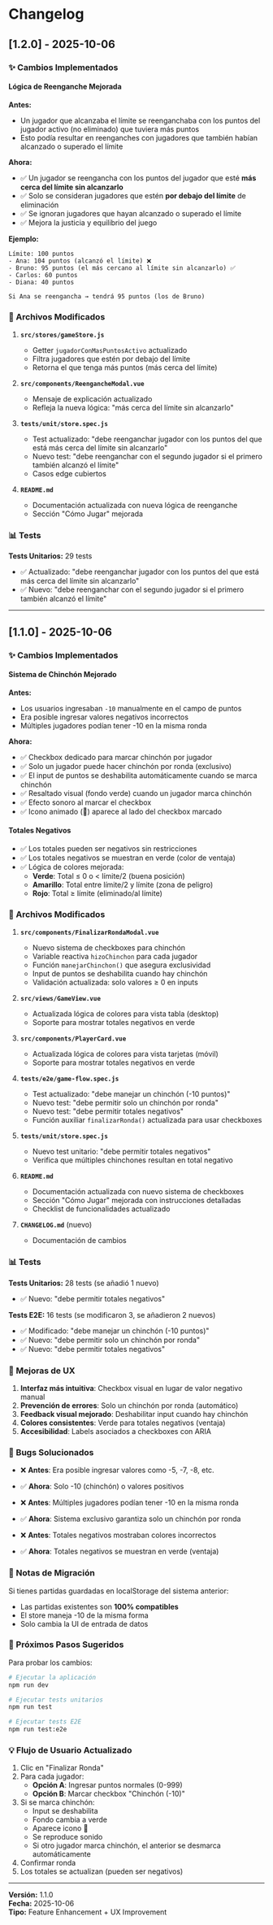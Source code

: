 # Changelog

## [1.2.0] - 2025-10-06

### ✨ Cambios Implementados

#### Lógica de Reenganche Mejorada

**Antes:**
- Un jugador que alcanzaba el límite se reenganchaba con los puntos del jugador activo (no eliminado) que tuviera más puntos
- Esto podía resultar en reenganches con jugadores que también habían alcanzado o superado el límite

**Ahora:**
- ✅ Un jugador se reengancha con los puntos del jugador que esté **más cerca del límite sin alcanzarlo**
- ✅ Solo se consideran jugadores que estén **por debajo del límite** de eliminación
- ✅ Se ignoran jugadores que hayan alcanzado o superado el límite
- ✅ Mejora la justicia y equilibrio del juego

**Ejemplo:**
```
Límite: 100 puntos
- Ana: 104 puntos (alcanzó el límite) ❌
- Bruno: 95 puntos (el más cercano al límite sin alcanzarlo) ✅
- Carlos: 60 puntos
- Diana: 40 puntos

Si Ana se reengancha → tendrá 95 puntos (los de Bruno)
```

### 🔧 Archivos Modificados

1. **`src/stores/gameStore.js`**
   - Getter `jugadorConMasPuntosActivo` actualizado
   - Filtra jugadores que estén por debajo del límite
   - Retorna el que tenga más puntos (más cerca del límite)

2. **`src/components/ReengancheModal.vue`**
   - Mensaje de explicación actualizado
   - Refleja la nueva lógica: "más cerca del límite sin alcanzarlo"

3. **`tests/unit/store.spec.js`**
   - Test actualizado: "debe reenganchar jugador con los puntos del que está más cerca del límite sin alcanzarlo"
   - Nuevo test: "debe reenganchar con el segundo jugador si el primero también alcanzó el límite"
   - Casos edge cubiertos

4. **`README.md`**
   - Documentación actualizada con nueva lógica de reenganche
   - Sección "Cómo Jugar" mejorada

### 📊 Tests

**Tests Unitarios:** 29 tests
- ✅ Actualizado: "debe reenganchar jugador con los puntos del que está más cerca del límite sin alcanzarlo"
- ✅ Nuevo: "debe reenganchar con el segundo jugador si el primero también alcanzó el límite"

---

## [1.1.0] - 2025-10-06

### ✨ Cambios Implementados

#### Sistema de Chinchón Mejorado

**Antes:**
- Los usuarios ingresaban `-10` manualmente en el campo de puntos
- Era posible ingresar valores negativos incorrectos
- Múltiples jugadores podían tener -10 en la misma ronda

**Ahora:**
- ✅ Checkbox dedicado para marcar chinchón por jugador
- ✅ Solo un jugador puede hacer chinchón por ronda (exclusivo)
- ✅ El input de puntos se deshabilita automáticamente cuando se marca chinchón
- ✅ Resaltado visual (fondo verde) cuando un jugador marca chinchón
- ✅ Efecto sonoro al marcar el checkbox
- ✅ Icono animado (🎉) aparece al lado del checkbox marcado

#### Totales Negativos

- ✅ Los totales pueden ser negativos sin restricciones
- ✅ Los totales negativos se muestran en verde (color de ventaja)
- ✅ Lógica de colores mejorada:
  - **Verde**: Total ≤ 0 o < límite/2 (buena posición)
  - **Amarillo**: Total entre límite/2 y límite (zona de peligro)
  - **Rojo**: Total ≥ límite (eliminado/al límite)

### 🔧 Archivos Modificados

1. **`src/components/FinalizarRondaModal.vue`**
   - Nuevo sistema de checkboxes para chinchón
   - Variable reactiva `hizoChinchon` para cada jugador
   - Función `manejarChinchon()` que asegura exclusividad
   - Input de puntos se deshabilita cuando hay chinchón
   - Validación actualizada: solo valores ≥ 0 en inputs

2. **`src/views/GameView.vue`**
   - Actualizada lógica de colores para vista tabla (desktop)
   - Soporte para mostrar totales negativos en verde

3. **`src/components/PlayerCard.vue`**
   - Actualizada lógica de colores para vista tarjetas (móvil)
   - Soporte para mostrar totales negativos en verde

4. **`tests/e2e/game-flow.spec.js`**
   - Test actualizado: "debe manejar un chinchón (-10 puntos)"
   - Nuevo test: "debe permitir solo un chinchón por ronda"
   - Nuevo test: "debe permitir totales negativos"
   - Función auxiliar `finalizarRonda()` actualizada para usar checkboxes

5. **`tests/unit/store.spec.js`**
   - Nuevo test unitario: "debe permitir totales negativos"
   - Verifica que múltiples chinchones resultan en total negativo

6. **`README.md`**
   - Documentación actualizada con nuevo sistema de checkboxes
   - Sección "Cómo Jugar" mejorada con instrucciones detalladas
   - Checklist de funcionalidades actualizado

7. **`CHANGELOG.md`** (nuevo)
   - Documentación de cambios

### 📊 Tests

**Tests Unitarios:** 28 tests (se añadió 1 nuevo)
- ✅ Nuevo: "debe permitir totales negativos"

**Tests E2E:** 16 tests (se modificaron 3, se añadieron 2 nuevos)
- ✅ Modificado: "debe manejar un chinchón (-10 puntos)"
- ✅ Nuevo: "debe permitir solo un chinchón por ronda"
- ✅ Nuevo: "debe permitir totales negativos"

### 🎯 Mejoras de UX

1. **Interfaz más intuitiva**: Checkbox visual en lugar de valor negativo manual
2. **Prevención de errores**: Solo un chinchón por ronda (automático)
3. **Feedback visual mejorado**: Deshabilitar input cuando hay chinchón
4. **Colores consistentes**: Verde para totales negativos (ventaja)
5. **Accesibilidad**: Labels asociados a checkboxes con ARIA

### 🐛 Bugs Solucionados

- ❌ **Antes**: Era posible ingresar valores como -5, -7, -8, etc.
- ✅ **Ahora**: Solo -10 (chinchón) o valores positivos

- ❌ **Antes**: Múltiples jugadores podían tener -10 en la misma ronda
- ✅ **Ahora**: Sistema exclusivo garantiza solo un chinchón por ronda

- ❌ **Antes**: Totales negativos mostraban colores incorrectos
- ✅ **Ahora**: Totales negativos se muestran en verde (ventaja)

### 📝 Notas de Migración

Si tienes partidas guardadas en localStorage del sistema anterior:
- Las partidas existentes son **100% compatibles**
- El store maneja -10 de la misma forma
- Solo cambia la UI de entrada de datos

### 🚀 Próximos Pasos Sugeridos

Para probar los cambios:

```bash
# Ejecutar la aplicación
npm run dev

# Ejecutar tests unitarios
npm run test

# Ejecutar tests E2E
npm run test:e2e
```

### 💡 Flujo de Usuario Actualizado

1. Clic en "Finalizar Ronda"
2. Para cada jugador:
   - **Opción A**: Ingresar puntos normales (0-999)
   - **Opción B**: Marcar checkbox "Chinchón (-10)"
3. Si se marca chinchón:
   - Input se deshabilita
   - Fondo cambia a verde
   - Aparece icono 🎉
   - Se reproduce sonido
   - Si otro jugador marca chinchón, el anterior se desmarca automáticamente
4. Confirmar ronda
5. Los totales se actualizan (pueden ser negativos)

---

**Versión:** 1.1.0  
**Fecha:** 2025-10-06  
**Tipo:** Feature Enhancement + UX Improvement

